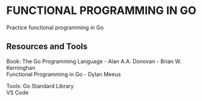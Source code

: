 # FUNCTIONAL PROGRAMMING IN GO

Practice functional programming in Go

## Resources and Tools  

Book: The Go Programming Language - Alan A.A. Donovan - Brian W. Kerninghan  
      Functional Programming in Go - Dylan Meeus

Tools: Go Standard Library  
       VS Code 
       